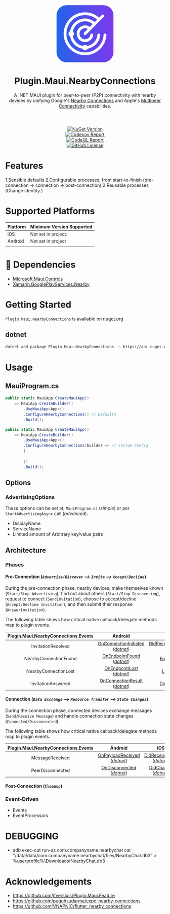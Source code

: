 <div align="center">
  <picture>
    <img src=".assets/nuget.svg" width="180">
  </picture>

  <h1>
    Plugin.Maui.NearbyConnections
  </h1>
  <p>
    A .NET MAUI plugin for peer-to-peer (P2P) connectivity with nearby devices by unifying Google's <a href="https://developers.google.com/nearby/connections/overview" target="_blank">Nearby Connections</a> and Apple's <a href="https://developer.apple.com/documentation/multipeerconnectivity" target="_blank">Multipeer Connectivity</a> capabilities.
  </p>
</div>
<h1>
</h1>
</br>

<div align="center">
  <div>
    <a href="https://www.nuget.org/packages/Plugin.Maui.NearbyConnections">
      <img alt="NuGet Version" src="https://img.shields.io/nuget/v/Plugin.Maui.NearbyConnections">
    </a>
  </div>
  <div>
    <a href="https://codecov.io/gh/phunkeler/Plugin.Maui.NearbyConnections">
      <img alt="Codecov Report" src="https://img.shields.io/codecov/c/gh/phunkeler/Plugin.Maui.NearbyConnections/main?">
    </a>
  </div>
  <div>
    <a href="https://github.com/phunkeler/Plugin.Maui.NearbyConnections/actions/workflows/codeql.yml">
        <img alt="CodeQL Report" src="https://github.com/phunkeler/Plugin.Maui.NearbyConnections/actions/workflows/codeql.yml/badge.svg">
    </a>
  </div>
  <div>
    <a href="https://github.com/phunkeler/Plugin.Maui.NearbyConnections/blob/main/LICENSE">
      <img alt="GitHub License" src="https://img.shields.io/github/license/phunkeler/Plugin.Maui.NearbyConnections">
    </a>
  </div>
  </p>
</div>

# Features

1.Sensible defaults
2.Configurable processes, from start-to-finish (pre-connection -> connection -> post-connection)
2.Reusable processes (Change identity )

# Supported Platforms

| Platform | Minimum Version Supported |
| -------- | ------------------------- |
| iOS      | Not set in project.       |
| Android  | Not set in project        |
|          |                           |

# 🔗 Dependencies

-   [Microsoft.Maui.Controls]()
-   [Xamarin.GooglePlayServices.Nearby](https://www.nuget.org/packages/Xamarin.GooglePlayServices.Nearby/)

# Getting Started

`Plugin.Maui.NearbyConnections` is ~~available~~ on [nuget.org](https://www.nuget.org/packages/Plugin.Maui.NearbyConnections)

## **dotnet**

```bash
dotnet add package Plugin.Maui.NearbyConnections -s https://api.nuget.org/v3/index.json
```

</details>

# Usage

## MauiProgram.cs

```csharp
public static MauiApp CreateMauiApp()
    => MauiApp.CreateBuilder()
        .UseMauiApp<App>()
        .ConfigureNearbyConnections() // Defaults
        .Build();

```

```csharp
public static MauiApp CreateMauiApp()
    => MauiApp.CreateBuilder()
        .UseMauiApp<App>()
        .ConfigureNearbyConnections(builder => // Custom Config
        {

        })
        .Build();

```

## Options

### AdvertisingOptions

These options can be set at; `MauiProgram.cs` (_simple_) or per `StartAdvertisingAsync` call (_advanced_).

-   DisplayName
-   ServiceName
-   Limited amount of Arbitrary key/value pairs

## Architecture

### Phases

#### **Pre-Connection** (_`Advertise/Discover` --> `Invite` --> `Accept/Decline`_)

During the pre-connection phase, nearby devices; make themselves known (`Start/Stop Advertising`), find out about others (`Start/Stop Discovering`), request to connect (`SendInvitation`), choose to accept/decline (`Accept/Decline Invitation`), and then submit their response (`AnswerInvitation`).

The following table shows how critical native callback/delegate methods map to plugin events.

| Plugin.Maui.NearbyConnections.Events |                                                                                                                                                                                 Android                                                                                                                                                                                 |                                                                                                                                                                        iOS                                                                                                                                                                        |
| :----------------------------------: | :---------------------------------------------------------------------------------------------------------------------------------------------------------------------------------------------------------------------------------------------------------------------------------------------------------------------------------------------------------------------: | :-----------------------------------------------------------------------------------------------------------------------------------------------------------------------------------------------------------------------------------------------------------------------------------------------------------------------------------------------: |
|          InvitationReceived          | [OnConnectionInitiated](https://developers.google.com/android/reference/com/google/android/gms/nearby/connection/ConnectionLifecycleCallback#public-abstract-void-onconnectioninitiated-string-endpointid,-connectioninfo-connectioninfo) (_[dotnet](https://github.com/dotnet/android-libraries/blob/eb048f14d0ac1fd66144572cbca3cc476b353cb5/docs/artifact-list.md)_) | [DidReceiveInvitationFromPeer](<https://developer.apple.com/documentation/multipeerconnectivity/mcnearbyserviceadvertiserdelegate/advertiser(_:didreceiveinvitationfrompeer:withcontext:invitationhandler:)>) (_[dotnet](https://github.com/dotnet/macios/blob/0d3c2e24a0ee88420142fd6710571d1260b99c15/src/multipeerconnectivity.cs#L413-L416)_) |
|        NearbyConnectionFound         |         [OnEndpointFound](https://developers.google.com/android/reference/com/google/android/gms/nearby/connection/EndpointDiscoveryCallback#public-abstract-void-onendpointfound-string-endpointid,-discoveredendpointinfo-info) (_[dotnet](https://github.com/dotnet/android-libraries/blob/eb048f14d0ac1fd66144572cbca3cc476b353cb5/docs/artifact-list.md)_)         |                             [FoundPeer](<https://developer.apple.com/documentation/multipeerconnectivity/mcnearbyservicebrowserdelegate/browser(_:foundpeer:withdiscoveryinfo:)>) (_[dotnet](https://github.com/dotnet/macios/blob/0d3c2e24a0ee88420142fd6710571d1260b99c15/src/multipeerconnectivity.cs#L515-L525)_)                             |
|         NearbyConnectionLost         |                        [OnEndpointLost](https://developers.google.com/android/reference/com/google/android/gms/nearby/connection/EndpointDiscoveryCallback#public-abstract-void-onendpointlost-string-endpointid) (_[dotnet](https://github.com/dotnet/android-libraries/blob/eb048f14d0ac1fd66144572cbca3cc476b353cb5/docs/artifact-list.md)_)                         |                                       [LostPeer](<https://developer.apple.com/documentation/multipeerconnectivity/mcnearbyservicebrowserdelegate/browser(_:lostpeer:)>) (_[dotnet](https://github.com/dotnet/macios/blob/0d3c2e24a0ee88420142fd6710571d1260b99c15/src/multipeerconnectivity.cs#L527-L533)_)                                       |
|          InvitationAnswered          |                                                          [OnConnectionResult](https://developers.google.com/android/reference/com/google/android/gms/nearby/connection/ConnectionLifecycleCallback#public-abstract-void-onconnectionresult-string-endpointid,-connectionresolution-resolution) (_[dotnet]()_)                                                           |                                          [DidChange](<https://developer.apple.com/documentation/multipeerconnectivity/mcsessiondelegate/session(_:peer:didchange:)>) (_[dotnet](https://github.com/dotnet/macios/blob/0d3c2e24a0ee88420142fd6710571d1260b99c15/src/multipeerconnectivity.cs#L250-L257)_)                                          |

#### **Connection** (_`Data Exchange` --> `Resource Transfer` --> `State Changes`_)

During the connection phase, connected devices exchange messages (`Send/Receive Message`) and handle connection state changes (`Connected/Disconnected`).

The following table shows how critical native callback/delegate methods map to plugin events.

| Plugin.Maui.NearbyConnections.Events |                                                                                                                                                                Android                                                                                                                                                                |                                                                                                                                    iOS                                                                                                                                    |
| :----------------------------------: | :-----------------------------------------------------------------------------------------------------------------------------------------------------------------------------------------------------------------------------------------------------------------------------------------------------------------------------------: | :-----------------------------------------------------------------------------------------------------------------------------------------------------------------------------------------------------------------------------------------------------------------------: |
|           MessageReceived            | [OnPayloadReceived](https://developers.google.com/android/reference/com/google/android/gms/nearby/connection/PayloadCallback#public-abstract-void-onpayloadreceived-string-endpointid,-payload-payload) (_[dotnet](https://github.com/dotnet/android-libraries/blob/eb048f14d0ac1fd66144572cbca3cc476b353cb5/docs/artifact-list.md)_) | [DidReceiveData](<https://developer.apple.com/documentation/multipeerconnectivity/mcsessiondelegate/session(_:didreceive:frompeer:)>) (_[dotnet](https://github.com/dotnet/macios/blob/0d3c2e24a0ee88420142fd6710571d1260b99c15/src/multipeerconnectivity.cs#L259-L266)_) |
|           PeerDisconnected           |      [OnDisconnected](https://developers.google.com/android/reference/com/google/android/gms/nearby/connection/ConnectionLifecycleCallback#public-abstract-void-ondisconnected-string-endpointid) (_[dotnet](https://github.com/dotnet/android-libraries/blob/eb048f14d0ac1fd66144572cbca3cc476b353cb5/docs/artifact-list.md)_)       |      [DidChange](<https://developer.apple.com/documentation/multipeerconnectivity/mcsessiondelegate/session(_:peer:didchange:)>) (_[dotnet](https://github.com/dotnet/macios/blob/0d3c2e24a0ee88420142fd6710571d1260b99c15/src/multipeerconnectivity.cs#L250-L257)_)      |

#### **Post-Connection** (`Cleanup`)

### Event-Driven

-   Events
-   EventProcessors

# DEBUGGING

-   adb exec-out run-as com.companyname.nearbychat cat "/data/data/com.companyname.nearbychat/files/NearbyChat.db3" > %userprofile%\Downloads\NearbyChat.db3

# Acknowledgements

-   https://github.com/jfversluis/Plugin.Maui.Feature
-   https://github.com/puguhsudarma/expo-nearby-connections
-   https://github.com/VNAPNIC/flutter_nearby_connections

